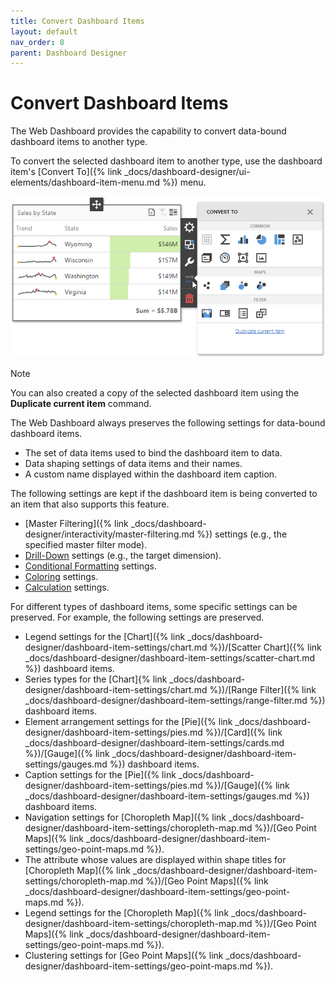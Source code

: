 ```yaml
---
title: Convert Dashboard Items
layout: default
nav_order: 8
parent: Dashboard Designer
---
```

# Convert Dashboard Items
The Web Dashboard provides the capability to convert data-bound dashboard items to another type.

To convert the selected dashboard item to another type, use the dashboard item's [Convert To]({% link _docs/dashboard-designer/ui-elements/dashboard-item-menu.md %}) menu.

![wdd-convert-to-dialog](/assets/images/dashboards/img125857.png)

> [!NOTE]
> You can also created a copy of the selected dashboard item using the **Duplicate current item** command.

The Web Dashboard always preserves the following settings for data-bound dashboard items.
* The set of data items used to bind the dashboard item to data.
* Data shaping settings of data items and their names.
* A custom name displayed within the dashboard item caption.

The following settings are kept if the dashboard item is being converted to an item that also supports this feature.
* [Master Filtering]({% link _docs/dashboard-designer/interactivity/master-filtering.md %}) settings (e.g., the specified master filter mode).
* [Drill-Down](interactivity/drill-down.md) settings (e.g., the target dimension).
* [Conditional Formatting](appearance-customization/conditional-formatting.md) settings.
* [Coloring](appearance-customization/coloring.md) settings.
* [Calculation](data-analysis/calculations.md) settings.

For different types of dashboard items, some specific settings can be preserved. For example, the following settings are preserved.
* Legend settings for the [Chart]({% link _docs/dashboard-designer/dashboard-item-settings/chart.md %})/[Scatter Chart]({% link _docs/dashboard-designer/dashboard-item-settings/scatter-chart.md %}) dashboard items.
* Series types for the [Chart]{% link _docs/dashboard-designer/dashboard-item-settings/chart.md %})/[Range Filter]({% link _docs/dashboard-designer/dashboard-item-settings/range-filter.md %}) dashboard items.
* Element arrangement settings for the [Pie]({% link _docs/dashboard-designer/dashboard-item-settings/pies.md %})/[Card]({% link _docs/dashboard-designer/dashboard-item-settings/cards.md %})/[Gauge]({% link _docs/dashboard-designer/dashboard-item-settings/gauges.md %}) dashboard items.
* Caption settings for the [Pie]({% link _docs/dashboard-designer/dashboard-item-settings/pies.md %})/[Gauge]({% link _docs/dashboard-designer/dashboard-item-settings/gauges.md %}) dashboard items.
* Navigation settings for [Choropleth Map]({% link _docs/dashboard-designer/dashboard-item-settings/choropleth-map.md %})/[Geo Point Maps]({% link _docs/dashboard-designer/dashboard-item-settings/geo-point-maps.md %}).
* The attribute whose values are displayed within shape titles for [Choropleth Map]({% link _docs/dashboard-designer/dashboard-item-settings/choropleth-map.md %})/[Geo Point Maps]({% link _docs/dashboard-designer/dashboard-item-settings/geo-point-maps.md %}).
* Legend settings for the [Choropleth Map]({% link _docs/dashboard-designer/dashboard-item-settings/choropleth-map.md %})/[Geo Point Maps]({% link _docs/dashboard-designer/dashboard-item-settings/geo-point-maps.md %}).
* Clustering settings for [Geo Point Maps]({% link _docs/dashboard-designer/dashboard-item-settings/geo-point-maps.md %}).